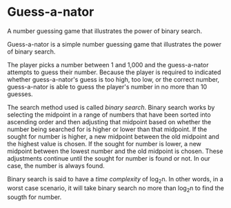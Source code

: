 # Guess-a-nator
A number guessing game that illustrates the power of binary search.


Guess-a-nator is a simple number guessing game that illustrates the power of binary search. 

The player picks a number between 1 and 1,000 and the guess-a-nator attempts to guess their number. Because the player is required to indicated whether guess-a-nator's guess is too high, too low, or the correct number, guess-a-nator is able to guess the player's number in no more than 10 guesses. 

The search method used is called _binary search_. Binary search works by selecting the midpoint in a range of numbers that have been sorted into ascending order and then adjusting that midpoint based on whether the number being searched for is higher or lower than that midpoint. If the sought for number is higher, a new midpoint between the old midpoint and the highest value is chosen. If the sought for number is lower, a new midpoint between the lowest number and the old midpoint is chosen. These adjustments continue until the sought for number is found or not. In our case, the number is always found. 

Binary search is said to have a _time complexity_ of log<sub>2</sub>n. In other words, in a worst case scenario, it will take binary search no more than log<sub>2</sub>n to find the sougth for number.
